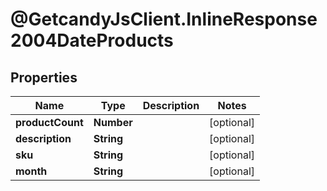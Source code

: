 # @GetcandyJsClient.InlineResponse2004DateProducts

## Properties

Name | Type | Description | Notes
------------ | ------------- | ------------- | -------------
**productCount** | **Number** |  | [optional] 
**description** | **String** |  | [optional] 
**sku** | **String** |  | [optional] 
**month** | **String** |  | [optional] 


